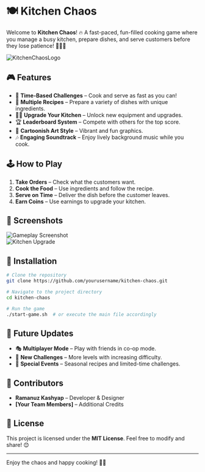 # 🍽️ Kitchen Chaos

Welcome to **Kitchen Chaos**! 🔥 A fast-paced, fun-filled cooking game where you manage a busy kitchen, prepare dishes, and serve customers before they lose patience! 🏃‍♂️💨

![KitchenChaosLogo](https://github.com/user-attachments/assets/5981b367-a344-4882-a422-fc318fcb1208)

## 🎮 Features
- 🏃 **Time-Based Challenges** – Cook and serve as fast as you can!
- 🍲 **Multiple Recipes** – Prepare a variety of dishes with unique ingredients.
- 👨‍🍳 **Upgrade Your Kitchen** – Unlock new equipment and upgrades.
- 🏆 **Leaderboard System** – Compete with others for the top score.
- 🎨 **Cartoonish Art Style** – Vibrant and fun graphics.
- 🎶 **Engaging Soundtrack** – Enjoy lively background music while you cook.

## 🕹️ How to Play
1. **Take Orders** – Check what the customers want.
2. **Cook the Food** – Use ingredients and follow the recipe.
3. **Serve on Time** – Deliver the dish before the customer leaves.
4. **Earn Coins** – Use earnings to upgrade your kitchen.

## 📸 Screenshots
![Gameplay Screenshot](https://via.placeholder.com/800x400?text=Gameplay+Screenshot)  
![Kitchen Upgrade](https://via.placeholder.com/800x400?text=Kitchen+Upgrade)  

## 🔧 Installation
```bash
# Clone the repository
git clone https://github.com/yourusername/kitchen-chaos.git

# Navigate to the project directory
cd kitchen-chaos

# Run the game
./start-game.sh  # or execute the main file accordingly
```

## 🚀 Future Updates
- 🎭 **Multiplayer Mode** – Play with friends in co-op mode.
- 🏁 **New Challenges** – More levels with increasing difficulty.
- 🎂 **Special Events** – Seasonal recipes and limited-time challenges.

## 👥 Contributors
- **Ramanuz Kashyap** – Developer & Designer
- **[Your Team Members]** – Additional Credits

## 📜 License
This project is licensed under the **MIT License**. Feel free to modify and share! 😊

---

Enjoy the chaos and happy cooking! 🍳🔥
